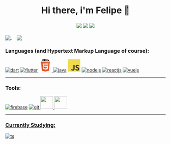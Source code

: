 <h1 align="center">Hi there, i'm Felipe 👋</h1>

<h3 align="center">
<a href="https://www.facebook.com/felipenario.s/" target="_blank"><img src="https://img.shields.io/badge/Facebook-1877F2?style=for-the-badge&logo=facebook&logoColor=white"></a>
<a href="https://www.instagram.com/felipenario/" target="_blank"><img src="https://img.shields.io/badge/Instagram-E4405F?style=for-the-badge&logo=instagram&logoColor=white"></a>
<a href="https://www.linkedin.com/in/felipenario/" target="_blank"><img src="https://img.shields.io/badge/LinkedIn-0077B5?style=for-the-badge&logo=linkedin&logoColor=white"></a>
</h3>

<a href="https://github.com/felipenario/github-readme-stats">
  <img align="center" src="https://github-readme-stats.vercel.app/api?username=felipenario&show_icons=true&theme=radical" />
</a>
&nbsp;
&nbsp;
<a href="https://github.com/felipenario/convoychat">
  <img align="center" src="https://github-readme-stats.vercel.app/api/top-langs/?username=felipenario&layout=compact&theme=radical" />
</a>


<h3 align="left">Languages (and Hypertext Markup Language of course):</h3>
<a href="https://dart.dev/" target="_blank"> <img src="https://cdn.jsdelivr.net/gh/devicons/devicon/icons/dart/dart-original.svg" alt="dart" width="40" height="40"/></a>  
<a href="https://flutter.dev" target="_blank"><img src="https://www.vectorlogo.zone/logos/flutterio/flutterio-icon.svg" alt="flutter" width="40" height="40"/></a>
<a href="https://www.w3.org/html/" target="_blank"> <img src="https://raw.githubusercontent.com/devicons/devicon/master/icons/html5/html5-original-wordmark.svg" alt="html5" width="40" height="40"/>
<a href="https://www.java.com/pt-BR/" target="_blank"> <img src="https://cdn.jsdelivr.net/gh/devicons/devicon/icons/java/java-original.svg" alt="java" width="40" height="40"/></a>
<a href="https://developer.mozilla.org/en-US/docs/Web/JavaScript" target="_blank"> <img src="https://raw.githubusercontent.com/devicons/devicon/master/icons/javascript/javascript-original.svg" alt="javascript" width="40" height="40"/></a>
<a href="https://nodejs.org" target="_blank"> <img src="https://cdn.jsdelivr.net/gh/devicons/devicon/icons/nodejs/nodejs-original.svg" alt="nodejs" width="40" height="40"/></a>
<a href="https://pt-br.reactjs.org/" target="_blank"> <img src="https://cdn.jsdelivr.net/gh/devicons/devicon/icons/react/react-original.svg" alt="reactjs" width="40" height="40"/></a>
<a href="https://vuejs.org/" target="_blank"> <img src="https://cdn.jsdelivr.net/gh/devicons/devicon/icons/vuejs/vuejs-original.svg" alt="vuejs" width="40" height="40"/></a>
  
----
  
<h3 align="left">Tools:</h3>
<a href="https://firebase.google.com/?hl=pt" target="_blank"> <img src="https://cdn.jsdelivr.net/gh/devicons/devicon/icons/firebase/firebase-plain.svg" alt="firebase" width="40" height="40"/></a> 
<a href="https://git-scm.com/" target="_blank"><img src="https://www.vectorlogo.zone/logos/git-scm/git-scm-icon.svg" alt="git" width="40" height="40"/>
<a href="https://www.mongodb.com/pt-br" target="_blank"><img src="https://cdn.jsdelivr.net/gh/devicons/devicon/icons/mongodb/mongodb-original.svg" "alt="mongodb" width="40" height="40"/>
<a href="https://www.postgresql.org/" target="_blank"><img src="https://cdn.jsdelivr.net/gh/devicons/devicon/icons/postgresql/postgresql-original.svg" "alt="postgres" width="40" height="40"/>
  
----
  
<h3 align="left">Currently Studying:</h3>
<a href="https://www.typescriptlang.org/" target="_blank"> <img src="https://cdn.jsdelivr.net/gh/devicons/devicon/icons/typescript/typescript-original.svg" alt="ts" width="40" height="40"/></a>
